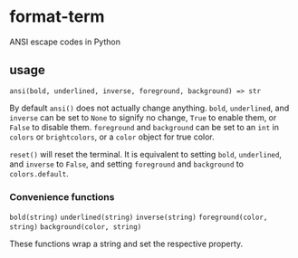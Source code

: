 # format-term
ANSI escape codes in Python

## usage
`ansi(bold, underlined, inverse, foreground, background) => str`

By default `ansi()` does not actually change anything.
`bold`, `underlined`, and `inverse` can be set to `None` to signify no change, `True` to enable them, or `False` to disable them.
`foreground` and `background` can be set to an `int` in `colors` or `brightcolors`, or a `color` object for true color.

`reset()` will reset the terminal. It is equivalent to setting `bold`, `underlined`, and `inverse` to `False`, and setting `foreground` and `background` to `colors.default`.

### Convenience functions
`bold(string)`
`underlined(string)`
`inverse(string)`
`foreground(color, string)`
`background(color, string)`

These functions wrap a string and set the respective property.
